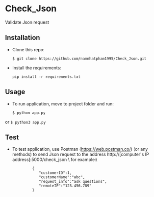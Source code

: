 # Check_Json
 Validate Json request
## Installation

- Clone this repo:
	
	```
	$ git clone https://github.com/namnhatpham1995/Check_Json.git
	```

- Install the requirements:
	
	```
	pip install -r requirements.txt
	```

## Usage
- To run application, move to project folder and run:
	
	```
	$ python app.py
	```
 or
 	```
	$ python3 app.py
	```
## Test
- To test application, use Postman (https://web.postman.co/) (or any methods) to send Json request to the address  http://[computer's IP address]:5000/check_json \\
for example:\\
	```
             {
                "customerID":1,
                "customerName":"abc",
                "request_info":"ask questions",
                "remoteIP":"123.456.789"
             }
	```
